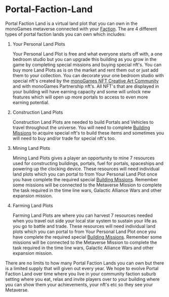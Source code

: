 <h1>Portal-Faction-Land</h1>
<p>
Portal Faction Land is a virtual land plot that you can own in the monoGames metaverse connected with your <a href="https://github.com/369gtech/Factions">Faction</a>. The are 4 different types of portal faction lands you can own which includes:
  <ol>
    <li>Your Personal Land Plots</li>
    <p></p>
    <p>Your Personal Land Plot is free and what everyone starts off with, a one bedroom studio but you can upgrade this building as you grow in the game by completing special missions and buying special nft's. You can buy more Land Plots as is on the market and rent them out or just add them to your collection. You can decorate your one bedroom studio with special nft's created by the <a href="https://github.com/369gtech/monoGames-NFT-Creative-Art-Community">monoGames NFT Creative Art Community</a> and with monoGames Partnership nft's. All NFT's that are displayed in your building will have earning capacity and some will unlock new features which will open up more portals to access to even more earning potential.</p>
    <li>Construction Land Plots</li>
    <p></p>
    <p>Construction Land Plots are needed to build Portals and Vehicles to travel throughout the universe. You will need to complete <a href="https://github.com/369gtech/Alpha-monoGame-Missions/blob/main/README.md">Building Missions</a> to acquire special nft's to build these items and sometimes you will need to buy and/or trade for special nft's too.</p>
    <li>Mining Land Plots</li>
    <p></p>
    <p>Mining Land Plots gives a player an opportunity to mine 7 resources used for constructing buildings, portals, fuel for portals, spaceships and powering up the clocking device. These resources will need individual land plots which you can portal to from Your Personal Land Plot once you have complete the required special <a href="https://github.com/369gtech/Alpha-monoGame-Missions/blob/main/README.md">Building Missions</a>. Remember some missions will be connected to the Metaverse Mission to complete the task required in the time line wars, Galactic Alliance Wars and other expansion mission.</p>
    <li>Farming Land Plots</li>
    <p></p>
    <p>Farming Land Plots are where you can harvest 7 resources needed when you travel out side your local star system to sustain your life as you go to battle and trade. These resources will need individual land plots which you can portal to from Your Personal Land Plot once you have complete the required special <a href="https://github.com/369gtech/Alpha-monoGame-Missions/blob/main/README.md">Building Missions</a>. Remember some missions will be connected to the Metaverse Mission to complete the task required in the time line wars, Galactic Alliance Wars and other expansion mission.</p>
</ol>
There are no limits to how many Portal Faction Lands you can own but there is a limited supply that will given out every year. We hope to evolve Portal Faction Land over time where you live in your community faction suburb setting where you eat, relax and invite players over to your building where you can show them your achievements, your nft's etc so they see your Metaverse.
